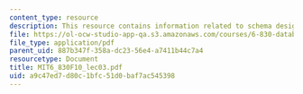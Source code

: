 ```yaml
---
content_type: resource
description: This resource contains information related to schema design.
file: https://ol-ocw-studio-app-qa.s3.amazonaws.com/courses/6-830-database-systems-fall-2010/a9c47ed7d80c1bfc51d0baf7ac545398_MIT6_830F10_lec03.pdf
file_type: application/pdf
parent_uid: 887b347f-358a-dc23-56e4-a7411b44c7a4
resourcetype: Document
title: MIT6_830F10_lec03.pdf
uid: a9c47ed7-d80c-1bfc-51d0-baf7ac545398
---
```

